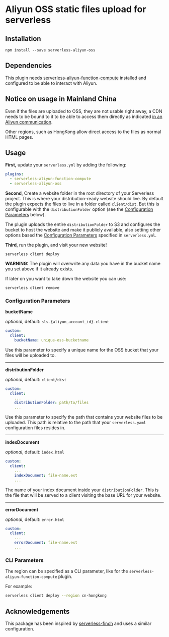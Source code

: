 # Aliyun OSS static files upload for serverless

## Installation

```
npm install --save serverless-aliyun-oss
```

## Dependencies

This plugin needs [serverless-aliyun-function-compute](https://github.com/aliyun/serverless-aliyun-function-compute/) installed and configured to be able to interact with Aliyun.

## Notice on usage in Mainland China

Even if the files are uploaded to OSS, they are not usable right away, a CDN needs to be bound to it to be able to access them directly as indicated [in an Aliyun communication](https://www.alibabacloud.com/notice/oss0813). 

Other regions, such as HongKong allow direct access to the files as normal HTML pages.

## Usage

**First,** update your `serverless.yml` by adding the following:

```yaml
plugins:
  - serverless-aliyun-function-compute
  - serverless-aliyun-oss
```

**Second**, Create a website folder in the root directory of your Serverless project. This is where your distribution-ready website should live. By default the plugin expects the files to live in a folder called `client/dist`. But this is configurable with the `distributionFolder` option (see the [Configuration Parameters](#configuration-parameters) below).

The plugin uploads the entire `distributionFolder` to S3 and configures the bucket to host the website and make it publicly available, also setting other options based the [Configuration Parameters](#configuration-parameters) specified in `serverless.yml`.

**Third**, run the plugin, and visit your new website!

```
serverless client deploy
```

**WARNING:** The plugin will overwrite any data you have in the bucket name you set above if it already exists.

If later on you want to take down the website you can use:

```bash
serverless client remove
```

### Configuration Parameters

**bucketName**

_optional_, default: `sls-{aliyun_account_id}-client`

```yaml
custom:
  client:
    bucketName: unique-oss-bucketname
```

Use this parameter to specify a unique name for the OSS bucket that your files will be uploaded to.

---

**distributionFolder**

_optional_, default: `client/dist`

```yaml
custom:
  client:
    ...
    distributionFolder: path/to/files
    ...
```

Use this parameter to specify the path that contains your website files to be uploaded. This path is relative to the path that your `serverless.yaml` configuration files resides in.

---

**indexDocument**

_optional_, default: `index.html`

```yaml
custom:
  client:
    ...
    indexDocument: file-name.ext
    ...
```

The name of your index document inside your `distributionFolder`. This is the file that will be served to a client visiting the base URL for your website.

---

**errorDocument**

_optional_, default: `error.html`

```yaml
custom:
  client:
    ...
    errorDocument: file-name.ext
    ...
```

### CLI Parameters

The region can be specified as a CLI parameter, like for the `serverless-aliyun-function-compute` plugin.

For example:

```bash
serverless client deploy --region cn-hongkong
```

## Acknowledgements

This package has been inspired by [serverless-finch](https://github.com/fernando-mc/serverless-finch/) and uses a similar configuration.